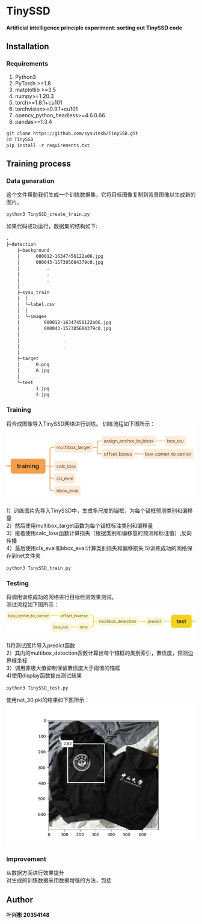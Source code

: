 # TinySSD  
**Artificial intelligence principle experiment: sorting out TinySSD code**   


## Installation  
### Requirements  
1. Python3
2. PyTorch >=1.8
3. matplotlib >=3.5  
4. numpy>=1.20.3  
5. torch>=1.8.1+cu101   
6. torchvision>=0.9.1+cu101  
7. opencv_python_headless>=4.6.0.66  
8. pandas>=1.3.4     

```
git clone https://github.com/sysutexb/TinySSD.git  
cd TinySSD  
pip install -r requirements.txt  
```
  
  
## Training process  

### Data generation  
这个文件帮助我们生成一个训练数据集，它将目标图像复制到背景图像以生成新的图片。    

```
python3 TinySSD_create_train.py  
```
  
如果代码成功运行，数据集的结构如下:  
  
```  
.
├─detection
    ├─background
    │      000012-16347456122a06.jpg
    │      000043-157305604379c0.jpg
    │	       .
    │	       .
    │	       .
    │      
    ├─sysu_train
    │  │  
    │  └─label.csv  
    │  │  
    │  └─images
    │         000012-16347456122a06.jpg
    │         000043-157305604379c0.jpg
    │	             .
    │	             .
    │	             .
    │          
    ├─target
    │      0.png
    │      0.jpg
    │      
    └─test
           1.jpg
           2.jpg

```  
  
### Training  
将合成图像导入TinySSD网络进行训练。
训练流程如下图所示：  
![image](https://github.com/sysuyexb/TinySSD/blob/main/picture/train.png?raw=true)  
  
1）训练图片先导入TinySSD中，生成多尺度的锚框，为每个锚框预测类别和偏移量  
2）然后使用multibox_target函数为每个锚框标注类别和偏移量  
3）接着使用calc_loss函数计算损失（根据类别和偏移量的预测和标注值）,反向传播  
4）最后使用cls_eval和bbox_eval计算类别损失和偏移损失 
5)训练成功的网络保存到net文件夹
  

`python3 TinySSD_train.py`  
  

  
  
### Testing  
将调用训练成功的网络进行目标检测效果测试。  
测试流程如下图所示：  
![image](https://github.com/sysuyexb/TinySSD/blob/main/picture/test.png?raw=true)  
  
1)将测试图片导入predict函数  
2）其内的multibox_detection函数计算出每个锚框的类别索引，置信度，预测边界框坐标  
3）调用非极大值抑制保留置信度大于阈值的锚框  
4)使用display函数输出测试结果
  
`python3 TinySSD_test.py`  
  
使用net_30.pkl的结果如下图所示：  
![image](https://github.com/sysuyexb/TinySSD/blob/main/picture/2.png?raw=true)     
  
    
  
### Improvement  
从数据方面进行效果提升  
对生成的训练数据采用数据增强的方法，包括

 

## Author  
**叶兴彬   20354148**  






